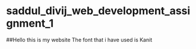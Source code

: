 # saddul_divij_web_development_assignment_1
##Hello this is my website
The font that i have used is Kanit
